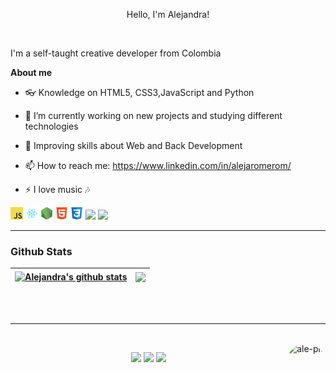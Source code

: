 <p align="center"> Hello, I'm Alejandra!</p>

<br />

I'm a self-taught creative developer from Colombia

**About me**

- 👓 Knowledge on HTML5, CSS3,JavaScript and Python 

- 🔭 I’m currently working on new projects and studying different technologies 

- 🌱 Improving skills about Web and Back Development

- 📫 How to reach me: https://www.linkedin.com/in/alejaromerom/

- ⚡ I love music 🎶


<code><img height="20" alt="javascript" src="https://raw.githubusercontent.com/github/explore/80688e429a7d4ef2fca1e82350fe8e3517d3494d/topics/javascript/javascript.png"></code>
<code><img height="20" alt="react" src="https://raw.githubusercontent.com/github/explore/80688e429a7d4ef2fca1e82350fe8e3517d3494d/topics/react/react.png"></code>
<code><img height="20" alt="nodejs" src="https://raw.githubusercontent.com/github/explore/80688e429a7d4ef2fca1e82350fe8e3517d3494d/topics/nodejs/nodejs.png"></code> 
<code><img height="20" src="https://raw.githubusercontent.com/devicons/devicon/master/icons/html5/html5-original.svg"></code>
<code><img height="20" src="https://raw.githubusercontent.com/devicons/devicon/master/icons/css3/css3-original.svg"></code>
<code><img height="20" src="https://user-images.githubusercontent.com/43914899/167901151-530e0324-5579-44eb-8473-1df83f7cd229.png"></code>
<code><img height="20" src="https://user-images.githubusercontent.com/43914899/167901872-8dc302f7-100a-4e80-b683-0dd80cd66209.png"></code>


-------------------------------------------------------------------------------------------------------------------------------------------------------------------------

### Github Stats

| <a href="https://github.com/a/github-readme-stats"><img align="center" src="https://awesome-github-stats.azurewebsites.net/user-stats/alejaromerom?theme=github-dark&cardType=github" alt="Alejandra's github stats" /></a> | <a href="https://github.com/alejaromerom/github-readme-stats"><img align="center" src="https://github-readme-stats.vercel.app/api/top-langs?username=alejaromerom&show_icons=true&locale=en&layout=compact&theme=tokyonight" /></a> |
| ------------- | ------------- |


<br />
<br />

----------------------------------------------------------------------------------------------------------------------------------------------------------------------

<div align="center">
<div style="display: inline_block"><br>
 
 
 <img align="right" alt="ale-pic" height="150" style="border-radius:50px;" src="https://user-images.githubusercontent.com/43914899/167910497-9947381c-091a-4dcd-bbb7-55f1017d3b97.png">
</div>

  

<div>

  <a href="https://instagram.com/alejaromdev" target="_blank"><img src="https://img.shields.io/badge/-Instagram-%23E4405F?style=for-the-badge&logo=instagram&logoColor=white" target="_blank"></a>
  <a href = "mailto:aleromero43@gmail.com"><img src="https://img.shields.io/badge/-Gmail-%23333?style=for-the-badge&logo=gmail&logoColor=white" target="_blank"></a>
  <a href="https://www.linkedin.com/in/alejaromerom" target="_blank">
<img src="https://img.shields.io/badge/-LinkedIn-%230077B5?style=for-the-badge&logo=linkedin&logoColor=white" target="_blank"></a> 

</div>




